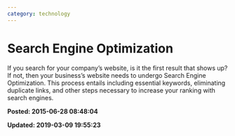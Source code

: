 ```yaml
---
category: technology
---
```

# Search Engine Optimization

If you search for your company’s website, is it the first result that shows up?  If not, then your business’s website needs to undergo Search Engine Optimization.  This process entails including essential keywords, eliminating duplicate links, and other steps necessary to increase your ranking with search engines.  

**Posted: 2015-06-28 08:48:04** 

**Updated: 2019-03-09 19:55:23** 


